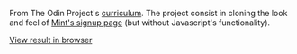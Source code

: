 From The Odin Project's [curriculum](https://www.theodinproject.com/courses/html-and-css/lessons/html-forms). The project consist in cloning the look and feel of [Mint's signup page](https://accounts.intuit.com/signup.html) (but without Javascript's functionality).

[View result in browser](https://maxibide.github.io/my-web-development-journey/the-odin-project/html-and-css/html-forms/)
